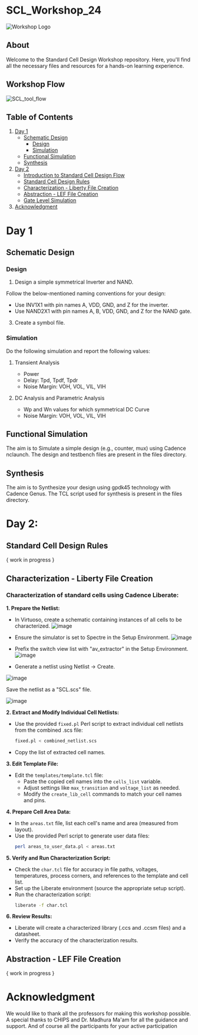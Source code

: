 # SCL_Workshop_24

![Workshop Logo](https://github.com/VardhanSuroshi/SCL_Workshop_24/assets/132068498/c0061cfb-501c-459f-8708-ad6923446105)

## About 
Welcome to the Standard Cell Design Workshop repository. Here, you'll find all the necessary files and resources for a hands-on learning experience.

## Workshop Flow

![SCL_tool_flow](https://github.com/VardhanSuroshi/SCL_Workshop_24/assets/132068498/6e3db959-403e-4afe-a491-928cb756a272)

## Table of Contents
1. [Day 1](#day-1)
   - [Schematic Design](#schematic-design)
     - [Design](#design)
     - [Simulation](#simulation)
   - [Functional Simulation](#functional-simulation)
   - [Synthesis](#synthesis)
2. [Day 2](#day-2)
   - [Introduction to Standard Cell Design Flow](#introduction-to-standard-cell-design-flow)
   - [Standard Cell Design Rules](#standard-cell-design-rules)
   - [Characterization - Liberty File Creation](#characterization-liberty-file-creation)
   - [Abstraction - LEF File Creation](#abstraction-lef-file-creation)
   - [Gate Level Simulation](#gate-level-simulation)
3. [Acknowledgment](#acknowledgment)


# Day 1 

## Schematic Design 
### Design 

1. Design a simple symmetrical Inverter and NAND.

Follow the below-mentioned naming conventions for your design: 
   - Use INV1X1 with pin names A, VDD, GND, and Z for the inverter.
   - Use NAND2X1 with pin names A, B, VDD, GND, and Z for the NAND gate.

3. Create a symbol file. 

### Simulation

Do the following simulation and report the following values:

1. Transient Analysis
    - Power
    - Delay: Tpd, Tpdf, Tpdr
    - Noise Margin: VOH, VOL, VIL, VIH
      
2. DC Analysis and Parametric Analysis
    - Wp and Wn values for which symmetrical DC Curve
    - Noise Margin: VOH, VOL, VIL, VIH

## Functional Simulation 

The aim is to Simulate a simple design (e.g., counter, mux) using Cadence nclaunch. The design and testbench files are present in the files directory.

## Synthesis

The aim is to Synthesize your design using gpdk45 technology with Cadence Genus. The TCL script used for synthesis is present in the files directory.



# Day 2: 

## Standard Cell Design Rules
{ work in progress }

## Characterization - Liberty File Creation

### **Characterization of standard cells using Cadence Liberate:**

**1. Prepare the Netlist:**

- In Virtuoso, create a schematic containing instances of all cells to be characterized.
  ![image](https://github.com/VardhanSuroshi/SCL_Workshop_24/assets/132068498/7b243a7d-5fe4-4114-9f0f-405178e746bc)

- Ensure the simulator is set to Spectre in the Setup Environment.
       ![image](https://github.com/VardhanSuroshi/SCL_Workshop_24/assets/132068498/586e100f-4c24-4d51-a03c-59fc327a32fb)

- Prefix the switch view list with "av_extractor" in the Setup Environment.
  ![image](https://github.com/VardhanSuroshi/SCL_Workshop_24/assets/132068498/c9f92033-3dc4-4c14-9593-9f75be6112da)

- Generate a netlist using Netlist -> Create. 

![image](https://github.com/VardhanSuroshi/SCL_Workshop_24/assets/132068498/38168032-127e-4e8b-9bcd-7fba31a54290)


Save the netlist as a "SCL.scs" file.

![image](https://github.com/VardhanSuroshi/SCL_Workshop_24/assets/132068498/56c18754-7dbf-4956-82a8-625d6f6e7a97)

  

**2. Extract and Modify Individual Cell Netlists:**

- Use the provided `fixed.pl` Perl script to extract individual cell netlists from the combined .scs file:
  ```bash
  fixed.pl < combined_netlist.scs
  ```
- Copy the list of extracted cell names.

**3. Edit Template File:**

- Edit the `templates/template.tcl` file:
  - Paste the copied cell names into the `cells_list` variable.
  - Adjust settings like `max_transition` and `voltage_list` as needed.
  - Modify the `create_lib_cell` commands to match your cell names and pins.

**4. Prepare Cell Area Data:**

- In the `areas.txt` file, list each cell's name and area (measured from layout).
- Use the provided Perl script to generate user data files:
  ```bash
  perl areas_to_user_data.pl < areas.txt
  ```

**5. Verify and Run Characterization Script:**

- Check the `char.tcl` file for accuracy in file paths, voltages, temperatures, process corners, and references to the template and cell list.
- Set up the Liberate environment (source the appropriate setup script).
- Run the characterization script:
  ```bash
  liberate -f char.tcl
  ```

**6. Review Results:**

- Liberate will create a characterized library (.ccs and .ccsm files) and a datasheet.
- Verify the accuracy of the characterization results.


## Abstraction - LEF File Creation
{ work in progress }


# Acknowledgment
We would like to thank all the professors for making this workshop possible. A special thanks to CHIPS and Dr. Madhura Ma'am for all the guidance and support. And of course all the participants for your active participation


